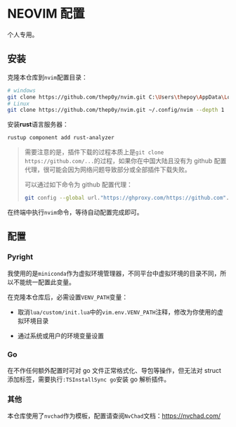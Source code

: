 # NEOVIM 配置

个人专用。

## 安装

克隆本仓库到`nvim`配置目录：

```bash
# windows
git clone https://github.com/thep0y/nvim.git C:\Users\thepoy\AppData\Local\nvim --depth 1
# Linux
git clone https://github.com/thep0y/nvim.git ~/.config/nvim --depth 1
```

安装**rust**语言服务器：

```bash
rustup component add rust-analyzer
```

> 需要注意的是，插件下载的过程本质上是`git clone https://github.com/...`的过程，如果你在中国大陆且没有为 github 配置代理，很可能会因为网络问题导致部分或全部插件下载失败。
>
> 可以通过如下命令为 github 配置代理：
> 
> ```bash
> git config --global url."https://ghproxy.com/https://github.com".insteadOf "https://github.com"
> ```

在终端中执行`nvim`命令，等待自动配置完成即可。

## 配置

### Pyright

我使用的是`miniconda`作为虚拟环境管理器，不同平台中虚拟环境的目录不同，所以不能统一配置此变量。

在克隆本仓库后，必需设置`VENV_PATH`变量：

- 取消`lua/custom/init.lua`中的`vim.env.VENV_PATH`注释，修改为你使用的虚拟环境目录

- 通过系统或用户的环境变量设置

### Go

在不作任何额外配置时可对 go 文件正常格式化、导包等操作，但无法对 struct 添加标签，需要执行`:TSInstallSync go`安装 go 解析插件。

### 其他

本仓库使用了`nvchad`作为模板，配置请查阅`NvChad`文档：https://nvchad.com/
